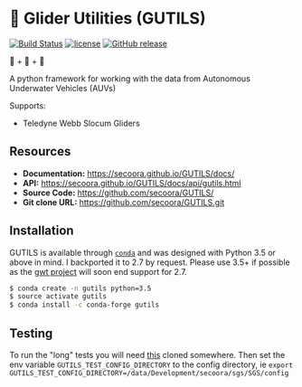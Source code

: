 # 🚤 Glider Utilities (GUTILS)

[![Build Status](https://travis-ci.org/SECOORA/GUTILS.svg?branch=master)](https://travis-ci.org/SECOORA/GUTILS)
[![license](https://img.shields.io/github/license/SECOORA/GUTILS.svg)](https://github.com/SECOORA/GUTILS/blob/master/LICENSE.txt)
[![GitHub release](https://img.shields.io/github/release/SECOORA/GUTILS.svg)]()

🐍 + 🌊 + 🚤

A python framework for working with the data from Autonomous Underwater Vehicles (AUVs)

Supports:

+  Teledyne Webb Slocum Gliders


## Resources

+  **Documentation:** https://secoora.github.io/GUTILS/docs/
+  **API:** https://secoora.github.io/GUTILS/docs/api/gutils.html
+  **Source Code:** https://github.com/secoora/GUTILS/
+  **Git clone URL:** https://github.com/secoora/GUTILS.git


## Installation

GUTILS is available through [`conda`](http://conda.pydata.org/docs/install/quick.html) and was designed with Python 3.5 or above in mind. I backported it to 2.7 by request. Please use 3.5+ if possible as the [gwt project](https://github.com/TEOS-10/GSW-Python) will soon end support for 2.7.

```bash
$ conda create -n gutils python=3.5
$ source activate gutils
$ conda install -c conda-forge gutils
```


## Testing

To run the "long" tests you will need [this](https://github.com/SECOORA/SGS) cloned somewhere. Then set the env variable `GUTILS_TEST_CONFIG_DIRECTORY` to the config directory, ie `export GUTILS_TEST_CONFIG_DIRECTORY=/data/Development/secoora/sgs/SGS/config`
